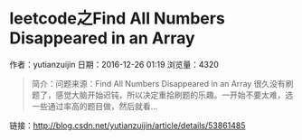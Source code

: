 # leetcode之Find All Numbers Disappeared in an Array
作者：yutianzuijin
日期：2016-12-26 01:19
浏览量：4320
> 简介：问题来源：Find All Numbers Disappeared in an Array 
很久没有刷题了，感觉大脑开始迟钝，所以决定重拾刷题的乐趣。一开始不要太难，选一些通过率高的题目做，然后就看...

 链接：http://blog.csdn.net/yutianzuijin/article/details/53861485
